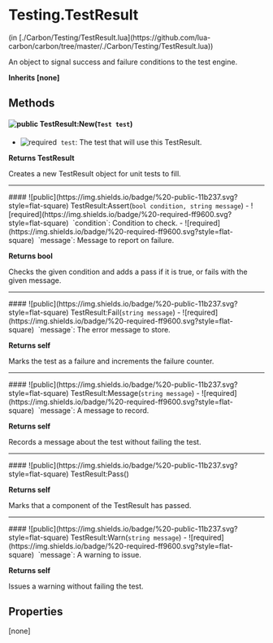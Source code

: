 <link href="../../style.css" rel="stylesheet" type="text/css"/>
<h1 class="class-title">Testing.TestResult</h1>
<span class="file-link">(in [./Carbon/Testing/TestResult.lua](https://github.com/lua-carbon/carbon/tree/master/./Carbon/Testing/TestResult.lua))</span><br/>

An object to signal success and failure conditions to the test engine.

**Inherits [none]**

## Methods
#### ![public](https://img.shields.io/badge/%20-public-11b237.svg?style=flat-square) TestResult:New(<code>Test test</code>)
- ![required](https://img.shields.io/badge/%20-required-ff9600.svg?style=flat-square)&nbsp;&nbsp;`test`: The test that will use this TestResult.

**Returns  TestResult**

Creates a new TestResult object for unit tests to fill.

<hr/>
#### ![public](https://img.shields.io/badge/%20-public-11b237.svg?style=flat-square) TestResult:Assert(<code>bool condition, string message</code>)
- ![required](https://img.shields.io/badge/%20-required-ff9600.svg?style=flat-square)&nbsp;&nbsp;`condition`: Condition to check.
- ![required](https://img.shields.io/badge/%20-required-ff9600.svg?style=flat-square)&nbsp;&nbsp;`message`: Message to report on failure.

**Returns  bool**

Checks the given condition and adds a pass if it is true, or fails with the given message.

<hr/>
#### ![public](https://img.shields.io/badge/%20-public-11b237.svg?style=flat-square) TestResult:Fail(<code>string message</code>)
- ![required](https://img.shields.io/badge/%20-required-ff9600.svg?style=flat-square)&nbsp;&nbsp;`message`: The error message to store.

**Returns  self**

Marks the test as a failure and increments the failure counter.

<hr/>
#### ![public](https://img.shields.io/badge/%20-public-11b237.svg?style=flat-square) TestResult:Message(<code>string message</code>)
- ![required](https://img.shields.io/badge/%20-required-ff9600.svg?style=flat-square)&nbsp;&nbsp;`message`: A message to record.

**Returns  self**

Records a message about the test without failing the test.

<hr/>
#### ![public](https://img.shields.io/badge/%20-public-11b237.svg?style=flat-square) TestResult:Pass()


**Returns  self**

Marks that a component of the TestResult has passed.

<hr/>
#### ![public](https://img.shields.io/badge/%20-public-11b237.svg?style=flat-square) TestResult:Warn(<code>string message</code>)
- ![required](https://img.shields.io/badge/%20-required-ff9600.svg?style=flat-square)&nbsp;&nbsp;`message`: A warning to issue.

**Returns  self**

Issues a warning without failing the test.


## Properties
[none]
